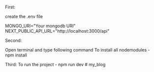 

First:

create the .env file

MONGO_URI="Your mongodb URI"
NEXT_PUBLIC_API_URL="http://localhost:3000/api"

Second:

Open terminal and type following command
To install all nodemodules - npm install

Third:
To run the project - npm run dev
#   m y _ b l o g  
 